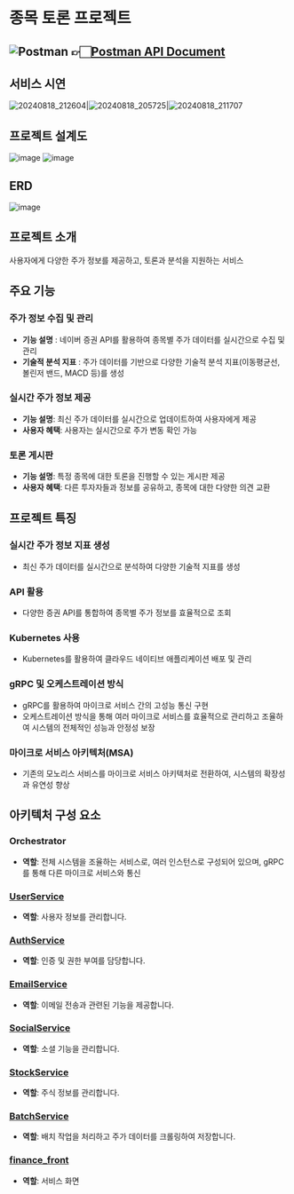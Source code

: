 # 종목 토론 프로젝트

## ![Postman](https://img.shields.io/badge/Postman-FF6C37?style=for-the-badge&logo=postman&logoColor=white)  👉🏻[Postman API Document](https://documenter.getpostman.com/view/11658972/2sA3s9CoB4)

## 서비스 시연 
![20240818_212604](https://github.com/user-attachments/assets/f8b41511-4d7e-42cf-b9d5-82ca216cb8f6)|![20240818_205725](https://github.com/user-attachments/assets/633c5477-8693-42c8-a2f0-ab3706802d52)|![20240818_211707](https://github.com/user-attachments/assets/8b5276ab-4dfb-4fcc-855a-4d8321d09d29)

## 프로젝트 설계도
![image](https://github.com/user-attachments/assets/d959759f-bd80-4182-ab76-739423653e77)
![image](https://github.com/user-attachments/assets/b987bebe-745d-48c2-8d6b-d0defa2b408e)

## ERD
![image](https://github.com/user-attachments/assets/b37b8dda-5374-46e3-8a6a-2c491eaf1504)

## 프로젝트 소개
사용자에게 다양한 주가 정보를 제공하고, 토론과 분석을 지원하는 서비스

## 주요 기능
### 주가 정보 수집 및 관리
- **기능 설명** : 네이버 증권 API를 활용하여 종목별 주가 데이터를 실시간으로 수집 및 관리
- **기술적 분석 지표** : 주가 데이터를 기반으로 다양한 기술적 분석 지표(이동평균선, 볼린저 밴드, MACD 등)를 생성

### 실시간 주가 정보 제공
- **기능 설명**: 최신 주가 데이터를 실시간으로 업데이트하여 사용자에게 제공
- **사용자 혜택**: 사용자는 실시간으로 주가 변동 확인 가능

### 토론 게시판
- **기능 설명**: 특정 종목에 대한 토론을 진행할 수 있는 게시판 제공
- **사용자 혜택**: 다른 투자자들과 정보를 공유하고, 종목에 대한 다양한 의견 교환




## 프로젝트 특징

### **실시간 주가 정보 지표 생성**
- 최신 주가 데이터를 실시간으로 분석하여 다양한 기술적 지표를 생성

### **API 활용**
- 다양한 증권 API를 통합하여 종목별 주가 정보를 효율적으로 조회

### **Kubernetes 사용**
- Kubernetes를 활용하여 클라우드 네이티브 애플리케이션 배포 및 관리

### **gRPC 및 오케스트레이션 방식**
- gRPC를 활용하여 마이크로 서비스 간의 고성능 통신 구현
- 오케스트레이션 방식을 통해 여러 마이크로 서비스를 효율적으로 관리하고 조율하여 시스템의 전체적인 성능과 안정성 보장

### **마이크로 서비스 아키텍처(MSA)**
- 기존의 모노리스 서비스를 마이크로 서비스 아키텍처로 전환하여, 시스템의 확장성과 유연성 향상





## 아키텍처 구성 요소

### Orchestrator
- **역할**: 전체 시스템을 조율하는 서비스로, 여러 인스턴스로 구성되어 있으며, gRPC를 통해 다른 마이크로 서비스와 통신

### [UserService](https://github.com/ghrp8277/user_service)
- **역할**: 사용자 정보를 관리합니다.

### [AuthService](https://github.com/ghrp8277/auth_service)
- **역할**: 인증 및 권한 부여를 담당합니다.

### [EmailService](https://github.com/ghrp8277/email_service)
- **역할**: 이메일 전송과 관련된 기능을 제공합니다.

### [SocialService](https://github.com/ghrp8277/social_service)
- **역할**: 소셜 기능을 관리합니다.

### [StockService](https://github.com/ghrp8277/stock_service)
- **역할**: 주식 정보를 관리합니다.

### [BatchService](https://github.com/ghrp8277/batch_service)
- **역할**: 배치 작업을 처리하고 주가 데이터를 크롤링하여 저장합니다.

### [finance_front](https://github.com/ghrp8277/finance_front)
- **역할**: 서비스 화면
